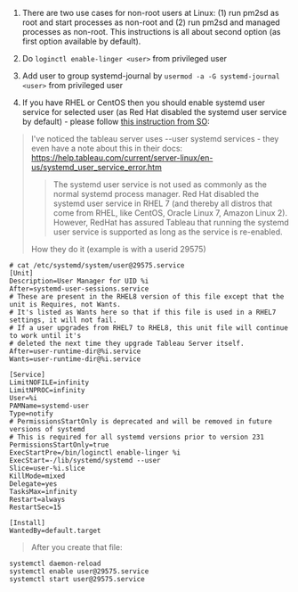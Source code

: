 1. There are two use cases for non-root users at Linux: (1) run pm2sd as root and start processes as non-root and (2) run pm2sd and managed processes as non-root. This instructions is all about second option (as first option available by default).

2. Do `loginctl enable-linger <user>` from privileged user

3. Add user to group systemd-journal by `usermod -a -G systemd-journal <user>`  from privileged user

4. If you have RHEL or CentOS then you should enable systemd user service for selected user (as Red Hat disabled the systemd user service by default) - please follow [this instruction from SO](https://serverfault.com/a/1026914):

> I've noticed the tableau server uses --user systemd services - they even have a note about this in their docs: https://help.tableau.com/current/server-linux/en-us/systemd_user_service_error.htm
>
> >The systemd user service is not used as commonly as the normal systemd process manager. Red Hat disabled the systemd user service in RHEL 7 (and thereby all distros that come from RHEL, like CentOS, Oracle Linux 7, Amazon Linux 2). However, RedHat has assured Tableau that running the systemd user service is supported as long as the service is re-enabled.
>
> How they do it (example is with a userid 29575)
```
# cat /etc/systemd/system/user@29575.service
[Unit]
Description=User Manager for UID %i
After=systemd-user-sessions.service
# These are present in the RHEL8 version of this file except that the unit is Requires, not Wants.
# It's listed as Wants here so that if this file is used in a RHEL7 settings, it will not fail.
# If a user upgrades from RHEL7 to RHEL8, this unit file will continue to work until it's
# deleted the next time they upgrade Tableau Server itself.
After=user-runtime-dir@%i.service
Wants=user-runtime-dir@%i.service

[Service]
LimitNOFILE=infinity
LimitNPROC=infinity
User=%i
PAMName=systemd-user
Type=notify
# PermissionsStartOnly is deprecated and will be removed in future versions of systemd
# This is required for all systemd versions prior to version 231
PermissionsStartOnly=true
ExecStartPre=/bin/loginctl enable-linger %i
ExecStart=-/lib/systemd/systemd --user
Slice=user-%i.slice
KillMode=mixed
Delegate=yes
TasksMax=infinity
Restart=always
RestartSec=15

[Install]
WantedBy=default.target
```
>
> After you create that file:
>
```
systemctl daemon-reload
systemctl enable user@29575.service
systemctl start user@29575.service
```
